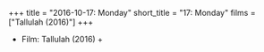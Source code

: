 +++
title = "2016-10-17: Monday"
short_title = "17: Monday"
films = ["Tallulah (2016)"]
+++


* Film: Tallulah (2016) +
